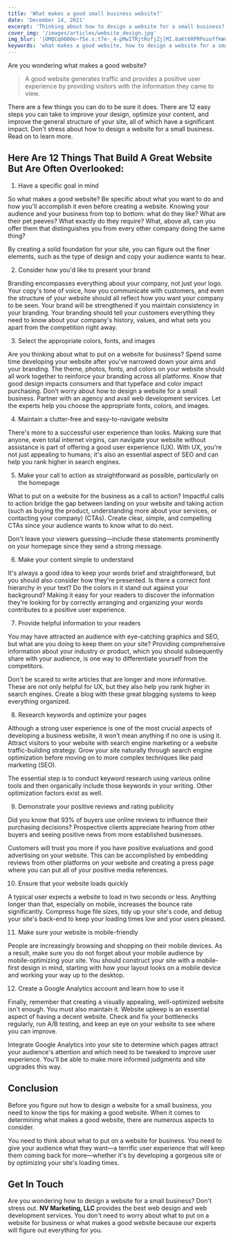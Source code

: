 ```yaml
---
title: 'What makes a good small business website?'
date: 'December 14, 2021'
excerpt: 'Thinking about how to design a website for a small business? Take a look at the 12 easy steps to help decide what makes a good small business website.'
cover_img: '/images/articles/website_design.jpg'
img_blur: '|OMQCq0000o~f5e.s:t7e-_4-pMwITRjtRofjZj[MI.8aKt6RPRPozoffkW=RiRjtR%MM{RjWBj[VsoKX8M{x]WCozRjRjRjRjM{xuflj]ozkCWAnOWAofR*t7ozRjt7WBM{s:Rjs:ozjZt7ofWBV@oeoekCoKozaeV@of'
keywords: 'what makes a good website, how to design a website for a small business, what to put on a website for business'
---
```


Are you wondering what makes a good website?

> A good website generates traffic and provides a positive user experience by providing visitors with the information they came to view.

There are a few things you can do to be sure it does. There are 12 easy steps you can take to improve your design, optimize your content, and improve the general structure of your site, all of which have a significant impact. Don't stress about how to design a website for a small business. Read on to learn more.

## Here Are 12 Things That Build A Great Website But Are Often Overlooked:

1. Have a specific goal in mind

So what makes a good website? Be specific about what you want to do and how you'll accomplish it even before creating a website. Knowing your audience and your business from top to bottom: what do they like? What are their pet peeves? What exactly do they require? What, above all, can you offer them that distinguishes you from every other company doing the same thing?

By creating a solid foundation for your site, you can figure out the finer elements, such as the type of design and copy your audience wants to hear.

2. Consider how you'd like to present your brand

Branding encompasses everything about your company, not just your logo. Your copy's tone of voice, how you communicate with customers, and even the structure of your website should all reflect how you want your company to be seen. Your brand will be strengthened if you maintain consistency in your branding. Your branding should tell your customers everything they need to know about your company's history, values, and what sets you apart from the competition right away.

3. Select the appropriate colors, fonts, and images

Are you thinking about what to put on a website for business? Spend some time developing your website after you've narrowed down your aims and your branding. The theme, photos, fonts, and colors on your website should all work together to reinforce your branding across all platforms. Know that good design impacts consumers and that typeface and color impact purchasing. Don't worry about how to design a website for a small business. Partner with an agency and avail web development services. Let the experts help you choose the appropriate fonts, colors, and images.

4. Maintain a clutter-free and easy-to-navigate website

There's more to a successful user experience than looks. Making sure that anyone, even total internet virgins, can navigate your website without assistance is part of offering a good user experience (UX). With UX, you're not just appealing to humans; it's also an essential aspect of SEO and can help you rank higher in search engines.

5. Make your call to action as straightforward as possible, particularly on the homepage

What to put on a website for the business as a call to action? Impactful calls to action bridge the gap between landing on your website and taking action (such as buying the product, understanding more about your services, or contacting your company) (CTAs). Create clear, simple, and compelling CTAs since your audience wants to know what to do next.

Don't leave your viewers guessing—include these statements prominently on your homepage since they send a strong message.

6. Make your content simple to understand

It's always a good idea to keep your words brief and straightforward, but you should also consider how they're presented. Is there a correct font hierarchy in your text? Do the colors in it stand out against your background? Making it easy for your readers to discover the information they're looking for by correctly arranging and organizing your words contributes to a positive user experience.

7. Provide helpful information to your readers

You may have attracted an audience with eye-catching graphics and SEO, but what are you doing to keep them on your site? Providing comprehensive information about your industry or product, which you should subsequently share with your audience, is one way to differentiate yourself from the competitors.

Don't be scared to write articles that are longer and more informative. These are not only helpful for UX, but they also help you rank higher in search engines. Create a blog with these great blogging systems to keep everything organized.

8. Research keywords and optimize your pages

Although a strong user experience is one of the most crucial aspects of developing a business website, it won't mean anything if no one is using it. Attract visitors to your website with search engine marketing or a website traffic-building strategy. Grow your site naturally through search engine optimization before moving on to more complex techniques like paid marketing (SEO).

The essential step is to conduct keyword research using various online tools and then organically include those keywords in your writing. Other optimization factors exist as well.

9. Demonstrate your positive reviews and rating publicity

Did you know that 93% of buyers use online reviews to influence their purchasing decisions? Prospective clients appreciate hearing from other buyers and seeing positive news from more established businesses.

Customers will trust you more if you have positive evaluations and good advertising on your website. This can be accomplished by embedding reviews from other platforms on your website and creating a press page where you can put all of your positive media references.

10. Ensure that your website loads quickly

A typical user expects a website to load in two seconds or less. Anything longer than that, especially on mobile, increases the bounce rate significantly. Compress huge file sizes, tidy up your site's code, and debug your site's back-end to keep your loading times low and your users pleased.

11. Make sure your website is mobile-friendly

People are increasingly browsing and shopping on their mobile devices. As a result, make sure you do not forget about your mobile audience by mobile-optimizing your site. You should construct your site with a mobile-first design in mind, starting with how your layout looks on a mobile device and working your way up to the desktop.

12. Create a Google Analytics account and learn how to use it

Finally, remember that creating a visually appealing, well-optimized website isn't enough. You must also maintain it. Website upkeep is an essential aspect of having a decent website. Check and fix your bottlenecks regularly, run A/B testing, and keep an eye on your website to see where you can improve.

Integrate Google Analytics into your site to determine which pages attract your audience's attention and which need to be tweaked to improve user experience. You'll be able to make more informed judgments and site upgrades this way.

## Conclusion

Before you figure out how to design a website for a small business, you need to know the tips for making a good website. When it comes to determining what makes a good website, there are numerous aspects to consider.

You need to think about what to put on a website for business. You need to give your audience what they want—a terrific user experience that will keep them coming back for more—whether it's by developing a gorgeous site or by optimizing your site's loading times.

## Get In Touch

Are you wondering how to design a website for a small business? Don't stress out. **NV Marketing, LLC** provides the best web design and web development services. You don't need to worry about what to put on a website for business or what makes a good website because our experts will figure out everything for you.
